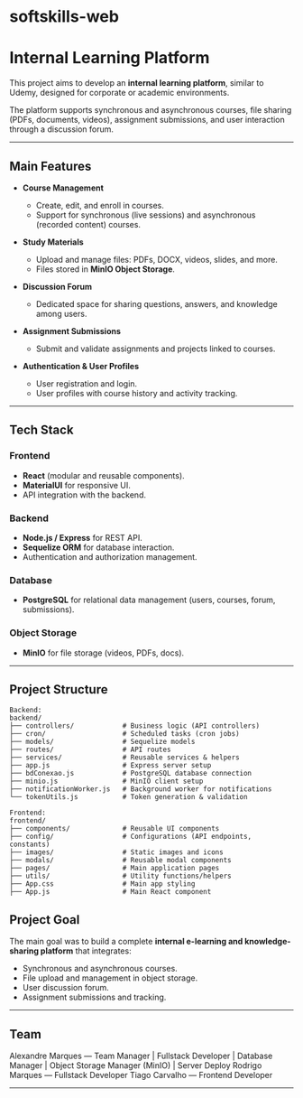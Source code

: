 # softskills-web

# Internal Learning Platform

This project aims to develop an **internal learning platform**, similar to Udemy, designed for corporate or academic environments.

The platform supports synchronous and asynchronous courses, file sharing (PDFs, documents, videos), assignment submissions, and user interaction through a discussion forum.

---

## Main Features

* **Course Management**

  * Create, edit, and enroll in courses.
  * Support for synchronous (live sessions) and asynchronous (recorded content) courses.

* **Study Materials**

  * Upload and manage files: PDFs, DOCX, videos, slides, and more.
  * Files stored in **MinIO Object Storage**.

* **Discussion Forum**

  * Dedicated space for sharing questions, answers, and knowledge among users.

* **Assignment Submissions**

  * Submit and validate assignments and projects linked to courses.

* **Authentication & User Profiles**

  * User registration and login.
  * User profiles with course history and activity tracking.

---

## Tech Stack

### Frontend

* **React** (modular and reusable components).
* **MaterialUI** for responsive UI.
* API integration with the backend.

### Backend

* **Node.js / Express** for REST API.
* **Sequelize ORM** for database interaction.
* Authentication and authorization management.

### Database

* **PostgreSQL** for relational data management (users, courses, forum, submissions).

### Object Storage

* **MinIO** for file storage (videos, PDFs, docs).

---

## Project Structure

```
Backend:
backend/
├── controllers/            # Business logic (API controllers)
├── cron/                   # Scheduled tasks (cron jobs)
├── models/                 # Sequelize models
├── routes/                 # API routes
├── services/               # Reusable services & helpers
├── app.js                  # Express server setup
├── bdConexao.js            # PostgreSQL database connection
├── minio.js                # MinIO client setup
├── notificationWorker.js   # Background worker for notifications
└── tokenUtils.js           # Token generation & validation

Frontend:
frontend/
├── components/             # Reusable UI components
├── config/                 # Configurations (API endpoints, constants)
├── images/                 # Static images and icons
├── modals/                 # Reusable modal components
├── pages/                  # Main application pages
├── utils/                  # Utility functions/helpers
├── App.css                 # Main app styling
├── App.js                  # Main React component
```

## Project Goal

The main goal was to build a complete **internal e-learning and knowledge-sharing platform** that integrates:

* Synchronous and asynchronous courses.
* File upload and management in object storage.
* User discussion forum.
* Assignment submissions and tracking.

---

## Team

Alexandre Marques — Team Manager | Fullstack Developer | Database Manager | Object Storage Manager (MinIO) | Server Deploy
Rodrigo Marques — Fullstack Developer
Tiago Carvalho — Frontend Developer

---
